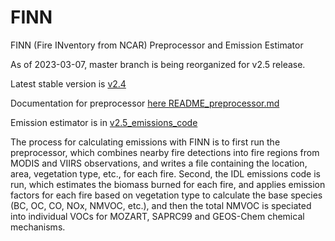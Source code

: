 # FINN

FINN (Fire INventory from NCAR) Preprocessor and Emission Estimator

As of 2023-03-07, master branch is being reorganized for v2.5 release.

Latest stable version is [v2.4](https://github.com/NCAR/finn-preprocessor/releases/tag/finn2.4-preproc1.3)

Documentation for preprocessor [here README_preprocessor.md](https://github.com/NCAR/finn-preprocessor/blob/master/README_preprocessor.md)

Emission estimator is in [v2.5_emissions_code](https://github.com/NCAR/finn-preprocessor/tree/master/v2.5_emissions_code)

The process for calculating emissions with FINN is to first run the preprocessor, which combines nearby fire detections into fire regions from MODIS and VIIRS observations, and writes a file containing the location, area, vegetation type, etc., for each fire.  Second, the IDL emissions code is run, which estimates the biomass burned for each fire, and applies emission factors for each fire based on vegetation type to calculate the base species (BC, OC, CO, NOx, NMVOC, etc.), and then the total NMVOC is speciated into individual VOCs for MOZART, SAPRC99 and GEOS-Chem chemical mechanisms.

